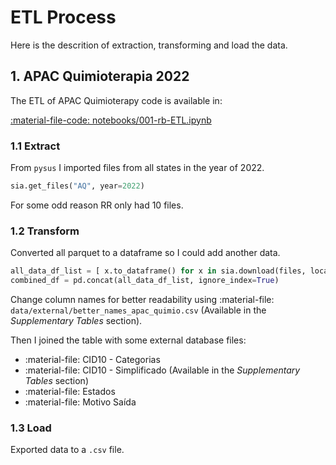 ETL Process
==============

Here is the descrition of extraction, transforming and load the data.

## 1. APAC Quimioterapia 2022

The ETL of APAC Quimioterapy code is available in:

[:material-file-code: notebooks/001-rb-ETL.ipynb](https://github.com/barreiro-r/case-datasus/blob/main/notebooks/001-rb-ETL.ipynb)

### 1.1 Extract

From `pysus` I imported files from all states in the year of 2022.

```python
sia.get_files("AQ", year=2022)
```

For some odd reason RR only had 10 files.

### 1.2 Transform

Converted all parquet to a dataframe so I could add another data.

```python
all_data_df_list = [ x.to_dataframe() for x in sia.download(files, local_dir='../data/raw/') ] 
combined_df = pd.concat(all_data_df_list, ignore_index=True)
```

Change column names for better readability using :material-file: `data/external/better_names_apac_quimio.csv` (Available in the *Supplementary Tables* section).

Then I joined the table with some external database files:

- :material-file: CID10 - Categorias
- :material-file: CID10 - Simplificado (Available in the *Supplementary Tables* section)
- :material-file: Estados
- :material-file: Motivo Saída

### 1.3 Load

Exported data to a `.csv` file.



